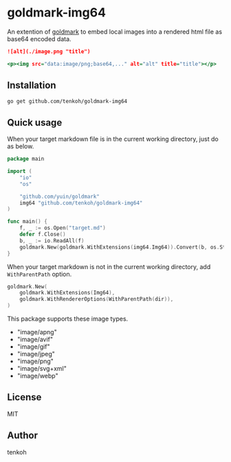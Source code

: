 # goldmark-img64
An extention of [goldmark](https://github.com/yuin/goldmark) to embed local images into a rendered html file as base64 encoded data.

```markdown:input.md
![alt](./image.png "title")
```

```html:output.html
<p><img src="data:image/png;base64,..." alt="alt" title="title"></p>
```

## Installation
```sh
go get github.com/tenkoh/goldmark-img64
```

## Quick usage
When your target markdown file is in the current working directory, just do as below.

```go:example.go
package main

import (
    "io"
    "os"

    "github.com/yuin/goldmark"
    img64 "github.com/tenkoh/goldmark-img64"
)

func main() {
    f, _ := os.Open("target.md")
    defer f.Close()
    b, _ := io.ReadAll(f)
    goldmark.New(goldmark.WithExtensions(img64.Img64)).Convert(b, os.Stdout)
}
```

When your target markdown is not in the current working directory, add `WithParentPath` option.

```go
goldmark.New(
    goldmark.WithExtensions(Img64),
    goldmark.WithRendererOptions(WithParentPath(dir)),
)
```

This package supports these image types.

- "image/apng"
- "image/avif"
- "image/gif"
- "image/jpeg"
- "image/png"
- "image/svg+xml"
- "image/webp"

## License
MIT

## Author
tenkoh
